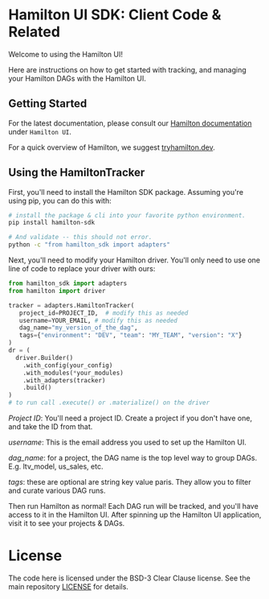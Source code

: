 # Hamilton UI SDK: Client Code &amp; Related

Welcome to using the Hamilton UI!

Here are instructions on how to get started with tracking, and managing your Hamilton
DAGs with the Hamilton UI.

## Getting Started

For the latest documentation, please consult our
[Hamilton documentation](https://hamilton.dagworks.io/) under `Hamilton UI`.

For a quick overview of Hamilton, we suggest [tryhamilton.dev](https://www.tryhamilton.dev/).

## Using the HamiltonTracker

First, you'll need to install the Hamilton SDK package. Assuming you're using pip, you
can do this with:

```bash
# install the package & cli into your favorite python environment.
pip install hamilton-sdk

# And validate -- this should not error.
python -c "from hamilton_sdk import adapters"
```

Next, you'll need to modify your Hamilton driver. You'll only need to use one line of code to
replace your driver with ours:

```python
from hamilton_sdk import adapters
from hamilton import driver

tracker = adapters.HamiltonTracker(
   project_id=PROJECT_ID,  # modify this as needed
   username=YOUR_EMAIL, # modify this as needed
   dag_name="my_version_of_the_dag",
   tags={"environment": "DEV", "team": "MY_TEAM", "version": "X"}
)
dr = (
  driver.Builder()
    .with_config(your_config)
    .with_modules(*your_modules)
    .with_adapters(tracker)
    .build()
)
# to run call .execute() or .materialize() on the driver
```
*Project ID*: You'll need a project ID. Create a project if you don't have one, and take the ID from that.

*username*: This is the email address you used to set up the Hamilton UI.

*dag_name*: for a project, the DAG name is the top level way to group DAGs.
E.g. ltv_model, us_sales, etc.

*tags*: these are optional are string key value paris. They allow you to filter and curate
various DAG runs.

Then run Hamilton as normal! Each DAG run will be tracked, and you'll have access to it in the
Hamilton UI. After spinning up the Hamilton UI application, visit it to see your projects & DAGs.


# License
The code here is licensed under the BSD-3 Clear Clause license. See the main repository [LICENSE](../../LICENSE) for details.

